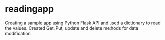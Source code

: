 # readingapp
Creating a sample app using Python Flask API and used a dictionary to read the values.
Created Get, Put, update and delete methods for data modification